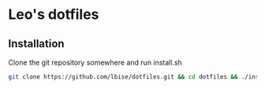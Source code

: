 # Leo's dotfiles

## Installation

Clone the git repository somewhere and run install.sh

```bash
git clone https://github.com/lbise/dotfiles.git && cd dotfiles && ./install.sh
```
